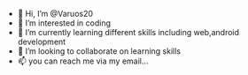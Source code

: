 - 👋 Hi, I’m @Varuos20
- 👀 I’m interested in coding
- 🌱 I’m currently learning different skills including web,android development
- 💞️ I’m looking to collaborate on learning skills 
- 📫 you can reach me via my email...

<!---
Varuos20/Varuos20 is a ✨ special ✨ repository because its `README.md` (this file) appears on your GitHub profile.
You can click the Preview link to take a look at your changes.
--->
